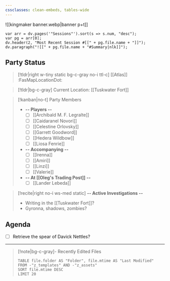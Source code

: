```yaml
---
cssclasses: clean-embeds, tables-wide
---
```

![[kingmaker banner.webp|banner p+t]]
```dataviewjs
var arr = dv.pages('"Sessions"').sort(s => s.num, "desc");
var pg = arr[0];
dv.header(2, "Most Recent Session #[[" + pg.file.name + "]]");
dv.paragraph("![[" + pg.file.name + "#Summary|nlk]]");
```

## Party Status
>[!tldr|right w-tiny static bg-c-gray no-i ttl-c] [[Atlas]] :FasMapLocationDot:

>[!tldr|bg-c-gray] Current Location: [[Tuskwater Fort]]

> [!kanban|no-t] Party Members
> - **-- Players --**
> 	- [ ] [[Archibald M. F. Legralte]]
> 	- [ ] [[Caidaranel Novori]]
> 	- [ ] [[Celestine Orlovsky]]
> 	- [ ] [[Garrett Goodword]]
> 	- [ ] [[Hedera Wildbow]]
> 	- [ ] [[Liosa Fenrie]]
> - **-- Accompanying --**
> 	- [ ] [[Irenna]]
> 	- [ ] [[Amiri]]
> 	- [ ] [[Linzi]]
> 	- [ ] [[Valerie]]
> - **-- At [[Oleg's Trading Post]] --**
> 	- [ ] [[Lander Lebeda]]

<p></p>

>[!recite|right no-i  ws-med static] **-- Active Investigations --**
>- Writing in the [[Tuskwater Fort]]?
>- Gyronna, shadows, zombies?

## Agenda
- [ ] Retrieve the spear of Davick Nettles?
---
>[!note|bg-c-gray]- Recently Edited Files
><p></p>
>
>```dataview
>TABLE file.folder AS "Folder", file.mtime AS "Last Modified"
>FROM -"z_templates" AND -"z_assets"
>SORT file.mtime DESC
>LIMIT 20
>```

